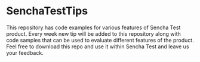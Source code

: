 # SenchaTestTips
This repository has code examples for various features of Sencha Test product. Every week new tip will be added to this repository along with code samples that can be used to evaluate different features of the product. Feel free to download this repo and use it within Sencha Test and leave us your feedback.
